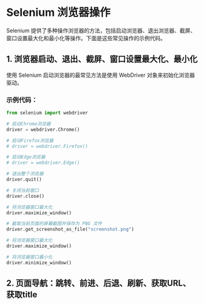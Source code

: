 # Selenium 浏览器操作

Selenium 提供了多种操作浏览器的方法，包括启动浏览器、退出浏览器、截屏、窗口设置最大化和最小化等操作。下面是这些常见操作的示例代码。

## 1. 浏览器启动、退出、截屏、窗口设置最大化、最小化 

使用 Selenium 启动浏览器的最常见方法是使用 WebDriver 对象来初始化浏览器驱动。

### 示例代码：

```python
from selenium import webdriver

# 启动Chrome浏览器
driver = webdriver.Chrome()

# 启动Firefox浏览器
# driver = webdriver.Firefox()

# 启动Edge浏览器
# driver = webdriver.Edge()

# 退出整个浏览器
driver.quit()

# 关闭当前窗口
driver.close()

# 将浏览器窗口最大化
driver.maximize_window()

# 截取当前页面的屏幕截图并保存为 PNG 文件
driver.get_screenshot_as_file("screenshot.png")

# 将浏览器窗口最大化
driver.maximize_window()

# 将浏览器窗口最小化
driver.minimize_window()
```

## 2. 页面导航：跳转、前进、后退、刷新、获取URL、获取title
